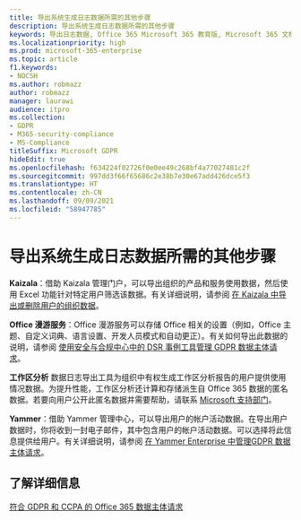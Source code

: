 ```yaml
---
title: 导出系统生成日志数据所需的其他步骤
description: 导出系统生成日志数据所需的其他步骤
keywords: 导出日志数据, Office 365 Microsoft 365 教育版, Microsoft 365 文档, GDPR
ms.localizationpriority: high
ms.prod: microsoft-365-enterprise
ms.topic: article
f1.keywords:
- NOCSH
ms.author: robmazz
author: robmazz
manager: laurawi
audience: itpro
ms.collection:
- GDPR
- M365-security-compliance
- MS-Compliance
titleSuffix: Microsoft GDPR
hideEdit: true
ms.openlocfilehash: f634224f02726f0e0ee49c268bf4a77027481c2f
ms.sourcegitcommit: 997dd3f66f65686c2e38b7e30e67add426dce5f3
ms.translationtype: HT
ms.contentlocale: zh-CN
ms.lasthandoff: 09/09/2021
ms.locfileid: "58947785"
---
```

# <a name="additional-steps-to-export-system-generated-log-data"></a>导出系统生成日志数据所需的其他步骤

**Kaizala**：借助 Kaizala 管理门户，可以导出组织的产品和服务使用数据，然后使用 Excel 功能针对特定用户筛选该数据。有关详细说明，请参阅 [在 Kaizala 中导出或删除用户的组织数据](/office365/kaizala/export-or-delete-a-user-s-data)。

**Office 漫游服务**：Office 漫游服务可以存储 Office 相关的设置（例如，Office 主题、自定义词典、语言设置、开发人员模式和自动更正）。有关如何导出此数据的说明，请参阅 [使用安全与合规中心中的 DSR 事例工具管理 GDPR 数据主体请求](/microsoft-365/compliance/manage-gdpr-data-subject-requests-with-the-dsr-case-tool)。 
 
**工作区分析** 数据日志导出工具为组织中有权生成工作区分析报告的用户提供使用情况数据。为提升性能，工作区分析还计算和存储派生自 Office 365 数据的匿名数据。若要向用户公开此匿名数据并需要帮助，请联系 [Microsoft 支持部门](https://support.microsoft.com/contactus/)。

**Yammer**：借助 Yammer 管理中心，可以导出用户的帐户活动数据。在导出用户数据时，你将收到一封电子邮件，其中包含用户的帐户活动数据。可以选择将此信息提供给用户。有关详细说明，请参阅 [在 Yammer Enterprise 中管理GDPR 数据主体请求](/yammer/manage-security-and-compliance/gdpr-requests-in-yammer-enterprise)。

## <a name="learn-more"></a>了解详细信息

[符合 GDPR 和 CCPA 的 Office 365 数据主体请求](gdpr-dsr-office365.md#part-3-responding-to-dsrs-for-system-generated-logs)